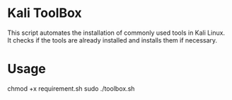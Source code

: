 # Kali ToolBox
 This script automates the installation of commonly used tools in Kali Linux. It checks if the tools are already installed and installs them if necessary.

# Usage

chmod +x requirement.sh
sudo ./toolbox.sh
